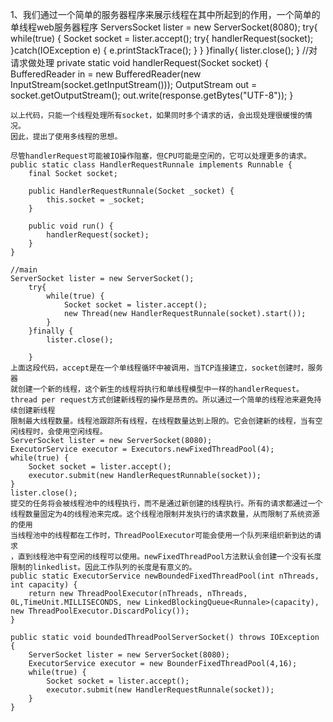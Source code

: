 1、我们通过一个简单的服务器程序来展示线程在其中所起到的作用，一个简单的单线程web服务器程序
	ServersSocket lister = new ServerSocket(8080);
	try{
		while(true) {
			Socket socket = lister.accept();
			try{
				handlerRequest(socket);
			}catch(IOException e) {
				e.printStackTrace();
			}
		}
	}finally{
		lister.close();
	}
	//对请求做处理
	private static void handlerRequest(Socket socket) {
		BufferedReader in = new BufferedReader(new InputStream(socket.getInputStream()));
		OutputStream out = socket.getOutputStream();
		out.write(response.getBytes("UTF-8"));
	}
	
	以上代码，只能一个线程处理所有socket，如果同时多个请求的话，会出现处理很缓慢的情况。
	因此，提出了使用多线程的思想。

	尽管handlerRequest可能被IO操作阻塞，但CPU可能是空闲的，它可以处理更多的请求。
	public static class HandlerRequestRunnale implements Runnable {
		final Socket socket;

		public HandlerRequestRunnale(Socket _socket) {
			this.socket = _socket;
		}

		public void run() {
			handlerRequest(socket);
		}
	}

	//main
	ServerSocket lister = new ServerSocket();
		try{
			while(true) {
				Socket socket = lister.accept();
				new Thread(new HandlerRequestRunnale(socket).start());
			}
		}finally {
			lister.close();
		
		}	
	上面这段代码，accept是在一个单线程循环中被调用，当TCP连接建立，socket创建时，服务器
	就创建一个新的线程，这个新生的线程将执行和单线程模型中一样的handlerRequest。thread per request方式创建新线程的操作是昂贵的。所以通过一个简单的线程池来避免持续创建新线程
	限制最大线程数量。线程池跟踪所有线程，在线程数量达到上限的。它会创建新的线程，当有空闲线程时，会使用空闲线程。
	ServerSocket lister = new ServerSocket(8080);
	ExecutorService executor = Executors.newFixedThreadPool(4);
	while(true) {
		Socket socket = lister.accept();
		executor.submit(new HandlerRequestRunnable(socket));
	}
	lister.close();
	提交的任务将会被线程池中的线程执行，而不是通过新创建的线程执行。所有的请求都通过一个线程数量固定为4的线程池来完成。这个线程池限制并发执行的请求数量，从而限制了系统资源的使用
	当线程池中的线程都在工作时，ThreadPoolExecutor可能会使用一个队列来组织新到达的请求
	，直到线程池中有空闲的线程可以使用。newFixedThreadPool方法默认会创建一个没有长度限制的linkedlist。因此工作队列的长度是有意义的。
	public static ExecutorService newBoundedFixedThreadPool(int nThreads, int capacity) {
		return new ThreadPoolExecutor(nThreads, nThreads, 0L,TimeUnit.MILLISECONDS, new LinkedBlockingQueue<Runnale>(capacity), new ThreadPoolExecutor.DiscardPolicy());
	}

	public static void boundedThreadPoolServerSocket() throws IOException {
		ServerSocket lister = new ServerSocket(8080);
		ExecutorService executor = new BounderFixedThreadPool(4,16);
		while(true) {
			Socket socket = lister.accept();
			executor.submit(new HandlerRequestRunnale(socket));
		}
	} 

	
			
